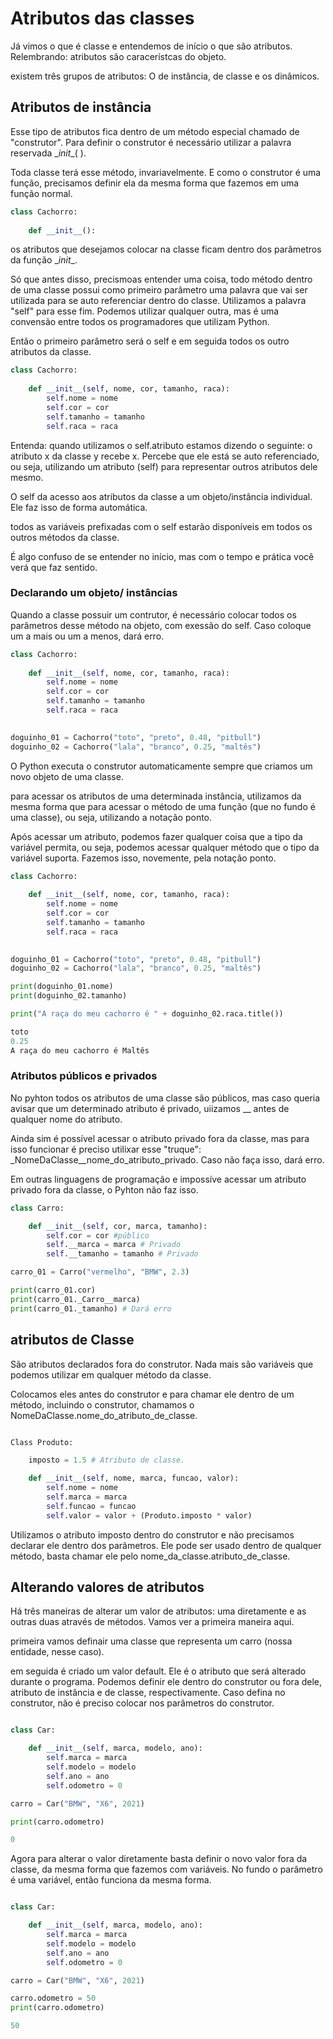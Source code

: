 # Atributos das classes 

Já vimos o que é classe e entendemos de início o que são atributos. Relembrando: atributos são caracerístcas do objeto.  

existem três grupos de atributos: O de instância, de classe e os dinâmicos. 

## Atributos de instância

Esse tipo de atributos fica dentro de um método especial chamado de "construtor". Para definir o construtor é necessário utilizar a palavra reservada \__init__( ). 

Toda classe terá esse método, invariavelmente. E como o construtor é uma função, precisamos definir ela da mesma forma que fazemos em uma função normal.

```Python
class Cachorro:
    
    def __init__():
```

os atributos que desejamos colocar na classe ficam dentro dos parâmetros da função \__init__. 

Só que antes disso, precismoas entender uma coisa, todo método dentro de uma classe possui como primeiro parâmetro uma palavra que vai ser utilizada para se auto referenciar dentro do classe. Utilizamos a palavra "self" para esse fim. Podemos utilizar qualquer outra, mas é uma convensão entre todos os programadores que utilizam Python.

Então o primeiro parâmetro será o self e em seguida todos os outro atributos da classe.

```Python
class Cachorro:
    
    def __init__(self, nome, cor, tamanho, raca):
        self.nome = nome
        self.cor = cor
        self.tamanho = tamanho
        self.raca = raca
```

Entenda: quando utilizamos o self.atributo estamos dizendo o seguinte: o atributo x da classe y recebe x. Percebe que ele está se auto referenciado, ou seja, utilizando um atributo (self) para representar outros atributos dele mesmo. 

O self da acesso aos atributos da classe a um objeto/instância individual. Ele faz isso de forma automática. 

todos as variáveis prefixadas com o self estarão disponíveis em todos os outros métodos da classe. 

É algo confuso de se entender no início, mas com o tempo e prática você verá que faz sentido.

### Declarando um objeto/ instâncias

Quando a classe possuir um contrutor, é necessário colocar todos os parâmetros desse método na objeto, com exessão do self. Caso coloque um a mais ou um a menos, dará erro.

```Python
class Cachorro:
    
    def __init__(self, nome, cor, tamanho, raca):
        self.nome = nome
        self.cor = cor
        self.tamanho = tamanho
        self.raca = raca
    

doguinho_01 = Cachorro("toto", "preto", 0.48, "pitbull")
doguinho_02 = Cachorro("lala", "branco", 0.25, "maltês")
```

O Python executa o construtor automaticamente sempre que criamos um novo objeto de uma classe.

para acessar os atributos de uma determinada instância, utilizamos da mesma forma que para acessar o método de uma função (que no fundo é uma classe), ou seja, utilizando a notação ponto. 

Após acessar um atributo, podemos fazer qualquer coisa que a tipo da variável permita, ou seja, podemos acessar qualquer método que o tipo da variável suporta. Fazemos isso, novemente, pela notação ponto. 

```Python
class Cachorro:
    
    def __init__(self, nome, cor, tamanho, raca):
        self.nome = nome
        self.cor = cor
        self.tamanho = tamanho
        self.raca = raca
    

doguinho_01 = Cachorro("toto", "preto", 0.48, "pitbull")
doguinho_02 = Cachorro("lala", "branco", 0.25, "maltês")

print(doguinho_01.nome)
print(doguinho_02.tamanho)

print("A raça do meu cachorro é " + doguinho_02.raca.title())

```
```Python
toto
0.25
A raça do meu cachorro é Maltês
```

### Atributos públicos e privados

No pyhton todos os atributos de uma classe são públicos, mas caso queria avisar que um determinado atributo é privado, uiizamos __ antes de qualquer nome do atributo.

Ainda sim é possível acessar o atributo privado fora da classe, mas para isso funcionar é preciso utilixar esse "truque": _NomeDaClasse__nome_do_atributo_privado. Caso não faça isso, dará erro. 

Em outras linguagens de programação e impossíve acessar um atributo privado fora da classe, o Pyhton não faz isso.

```Python
class Carro:

    def __init__(self, cor, marca, tamanho):
        self.cor = cor #público
        self.__marca = marca # Privado
        self.__tamanho = tamanho # Privado

carro_01 = Carro("vermelho", "BMW", 2.3)

print(carro_01.cor)
print(carro_01._Carro__marca)
print(carro_01._tamanho) # Dará erro

```

## atributos de Classe

São atributos declarados fora do construtor. Nada mais são variáveis que podemos utilizar em qualquer método da classe. 

Colocamos eles antes do construtor e para chamar ele dentro de um método, incluindo o construtor, chamamos o NomeDaClasse.nome_do_atributo_de_classe.

```Python

Class Produto:

    imposto = 1.5 # Atributo de classe.

    def __init__(self, nome, marca, funcao, valor):
        self.nome = nome
        self.marca = marca
        self.funcao = funcao
        self.valor = valor + (Produto.imposto * valor)
```

Utilizamos o atributo imposto dentro do construtor e não precisamos declarar ele dentro dos parâmetros. Ele pode ser usado dentro de qualquer método, basta chamar ele pelo nome_da_classe.atributo_de_classe.

## Alterando valores de atributos

Há três maneiras de alterar um valor de atributos: uma diretamente e as outras duas através de métodos. Vamos ver a primeira maneira aqui.

primeira vamos definair uma classe que representa um carro (nossa entidade, nesse caso).

em seguida é criado um valor default. Ele é o atributo que será alterado durante o programa. Podemos definir ele dentro do construtor ou fora dele, atributo de instância e de classe, respectivamente. Caso defina no construtor, não é preciso colocar nos parâmetros do construtor. 

```Python

class Car:

    def __init__(self, marca, modelo, ano):
        self.marca = marca
        self.modelo = modelo
        self.ano = ano
        self.odometro = 0

carro = Car("BMW", "X6", 2021)

print(carro.odometro)

```
```Python
0
```

Agora para alterar o valor diretamente basta definir o novo valor fora da classe, da mesma forma que fazemos com variáveis. No fundo o parâmetro é uma variável, então funciona da mesma forma.

```Python

class Car:

    def __init__(self, marca, modelo, ano):
        self.marca = marca
        self.modelo = modelo
        self.ano = ano
        self.odometro = 0

carro = Car("BMW", "X6", 2021)

carro.odometro = 50
print(carro.odometro)
```
```Python
50
```
